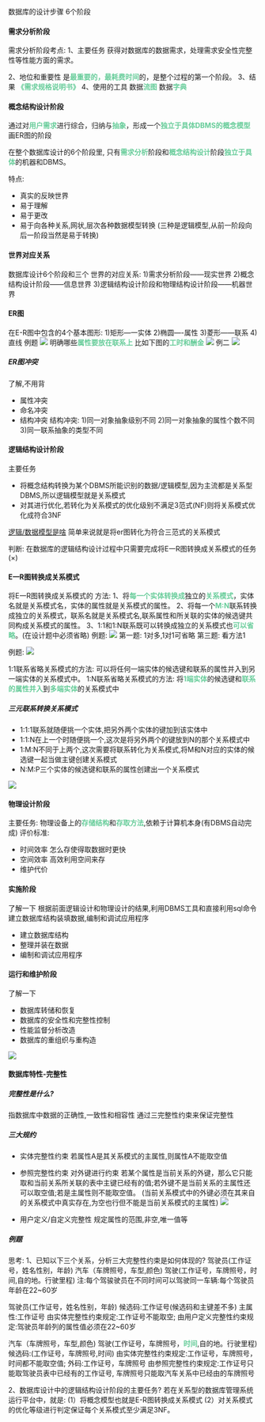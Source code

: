 数据库的设计步骤
6个阶段


#### 需求分析阶段
需求分析阶段考点:
1、主要任务
获得对数据库的数据需求，处理需求安全性完整性等性能方面的需求。

2、地位和重要性
是<font color=#66CC99 style=" font-weight:bold;">最重要的，最耗费时间</font>的，是整个过程的第一个阶段。
3、结果
<font color=#66CC99 style=" font-weight:bold;">《需求规格说明书》</font>
4、使用的工具
数据<font color=#66CC99 style=" font-weight:bold;">流图</font>
数据<font color=#66CC99 style=" font-weight:bold;">字典</font>

#### 概念结构设计阶段
通过对<font color=#66CC99 style=" font-weight:bold;">用户需求</font>进行综合，归纳与<font color=#66CC99 style=" font-weight:bold;">抽象</font>，形成一个<font color=#66CC99 style=" font-weight:bold;">独立于具体DBMS的概念模型</font>\
画ER图的阶段

在整个数据库设计的6个阶段里,
只有<font color=#66CC99 style=" font-weight:bold;">需求分析</font>阶段和<font color=#66CC99 style=" font-weight:bold;">概念结构设计</font>阶段<font color=#66CC99 style=" font-weight:bold;">独立于具体</font>的机器和DBMS。

特点:
* 真实的反映世界
* 易于理解
* 易于更改
* 易于向各种关系,网状,层次各种数据模型转换
(三种是逻辑模型,从前一阶段向后一阶段当然是易于转换)

#### 世界对应关系
数据库设计6个阶段和三个
世界的对应关系:
1)需求分析阶段—―现实世界
2)概念结构设计阶段—―信息世界
3)逻辑结构设计阶段和物理结构设计阶段——机器世界

#### ER图

在E-R图中包含的4个基本图形:
1)矩形—一实体
2)椭圆—-属性
3)菱形—―联系
4)直线
例题
![](img/Pasted%20image%2020221213011740.png)
明确哪些<font color=#66CC99 style=" font-weight:bold;">属性要放在联系上</font>
比如下图的<font color=#66CC99 style=" font-weight:bold;">工时和酬金</font>
![](img/Pasted%20image%2020221213011718.png)
例二
![](img/Pasted%20image%2020221213011754.png)


##### ER图冲突
了解,不用背
* 属性冲突
* 命名冲突
* 结构冲突
结构冲突:
1)同一对象抽象级别不同
2)同一对象抽象的属性个数不同
3)同一联系抽象的类型不同

#### 逻辑结构设计阶段
主要任务
* 将概念结构转换为某个DBMS所能识别的数据/逻辑模型,因为主流都是关系型DBMS,所以逻辑模型就是关系模式
* 对其进行优化,若转化为关系模式的优化级别不满足3范式(NF)则将关系模式优化成符合3NF

[逻辑/数据模型是啥](../第一章_数据库概念.md#####逻辑模型)
简单来说就是将er图转化为符合三范式的关系模式

判断:
在数据库的逻辑结构设计过程中只需要完成将E一R图转换成关系模式的任务(×)

#### E一R图转换成关系模式
将E一R图转换成关系模式的
方法:
1、将<font color=#66CC99 style=" font-weight:bold;">每一个实体转换成</font>独立的<font color=#66CC99 style=" font-weight:bold;">关系模式</font>，实体名就是关系模式名，实体的属性就是关系模式的属性。
2、将每一个<font color=#66CC99 style=" font-weight:bold;">M:N</font>联系转换成独立的关系模式，联系名就是关系模式名,联系属性和所关联的实体的候选键共同构成关系模式的属性。
3、1:1和1:N联系既可以转换成独立的关系模式也<font color=#66CC99 style=" font-weight:bold;">可以省略</font>。(在设计题中必须省略)
例题:
![](img/Pasted%20image%2020221213014306.png)
第一题:
1对多,1对1可省略
第三题:
看方法1

例题:
![](img/Pasted%20image%2020221213015042.png)

1:1联系省略关系模式的方法:
可以将任何一端实体的候选键和联系的属性并入到另一端实体的关系模式中。
1:N联系省略关系模式的方法:
将<font color=#66CC99 style=" font-weight:bold;">1端实体</font>的候选键和<font color=#66CC99 style=" font-weight:bold;">联系的属性并入</font>到<font color=#66CC99 style=" font-weight:bold;">多端实体</font>的关系模式中

##### 三元联系转换关系模式
* 1:1:1联系就随便挑一个实体,把另外两个实体的键加到该实体中
* 1:1:N在上一个时随便挑一个,这次是将另外两个的键放到N的那个关系模式中
* 1:M:N不同于上两个,这次需要将联系转化为关系模式,将M和N对应的实体的候选键一起当做主键创建关系模式
* N:M:P三个实体的候选键和联系的属性创建出一个关系模式

![](img/Pasted%20image%2020221213215938.png)


#### 物理设计阶段
主要任务:
物理设备上的<font color=#66CC99 style=" font-weight:bold;">存储结构</font>和<font color=#66CC99 style=" font-weight:bold;">存取方法</font>,依赖于计算机本身(有DBMS自动完成)
评价标准:
* 时间效率 怎么存使得取数据时更快
* 空间效率 高效利用空间来存
* 维护代价

#### 实施阶段
了解一下
根据前面逻辑设计和物理设计的结果,利用DBMS工具和直接利用sql命令建立数据库结构装填数据,编制和调试应用程序
* 建立数据库结构
* 整理并装在数据
* 编制和调试应用程序

#### 运行和维护阶段
了解一下
* 数据库转储和恢复
* 数据库的安全性和完整性控制
* 性能监督分析改造
* 数据库的重组织与重构造

![](img/Pasted%20image%2020221213142304.png)

#### 数据库特性-完整性
##### 完整性是什么?
指数据库中数据的正确性,一致性和相容性
通过三完整性约束来保证完整性

##### 三大规约
* 实体完整性约束
若属性A是其关系模式的主属性,则属性A不能取空值
* 参照完整性约束
对外键进行约束
若某个属性是当前关系的外键，那么它只能取和当前关系所关联的表中主键已经有的值;若外键不是当前关系的主属性还可以取空值;若是主属性则不能取空值。
(当前关系模式中的外键必须在其来自的关系模式中真实存在,为空也行但不能是当前关系模式的主属性)
![](img/Pasted%20image%2020221213235201.png)

* 用户定义/自定义完整性
规定属性的范围,非空,唯一值等

##### 例题
思考:
1、已知以下三个关系，分析三大完整性约束是如何体现的?
驾驶员(工作证号，姓名性别，年龄)
汽车（车牌照号，车型,颜色)
驾驶(工作证号，车牌照号，时间,自的地。行驶里程)
注:每个驾骏驶员在不同时间可以驾驶同一车辆:每个驾驶员年龄在22~60岁

驾驶员(工作证号，姓名性别，年龄)
候选码:工作证号(候选码和主键差不多)
主属性:工作证号
由实体完整性约束规定:工作证号不能取空;
由用户定义完整性约束规定:驾驶员年龄列的属性值必须在22~60岁

汽车（车牌照号，车型,颜色)
驾驶(工作证号，车牌照号，<font color=#66CC99 style=" font-weight:bold;">时间</font>,自的地。行驶里程)
候选码:(工作证号，车牌照号,时间)
由实体完整性约束规定:工作证号，车牌照号，时间都不能取空值;
外码:工作证号，车牌照号
由参照完整性约束规定:工作证号只能取驾驶员表中已经有的工作证号,
车牌照号只能取汽车关系中已经由的车牌照号

2、数据库设计中的逻辑结构设计阶段的主要任务?
若在关系型的数据库管理系统运行平台中，就是:
(1）将概念模型也就是E-R图转换成关系模式
(2）对关系模式的优化等级进行判定保证每个关系模式至少满足3NF。




